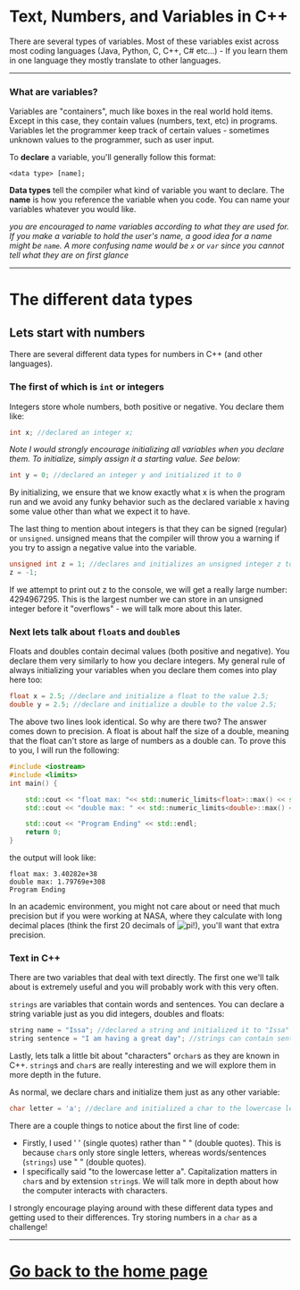 # Text, Numbers, and Variables in C++
There are several types of variables. 
Most of these variables exist across most coding languages
(Java, Python, C, C++, C# etc...) - If you learn them in one 
language they mostly translate to other languages.

---

### What are variables?
Variables are "containers", much like boxes in the real world hold items.
Except in this case, they contain values (numbers, text, etc) in programs.
Variables let the programmer keep track of certain values -
sometimes unknown values to the programmer, such as user input.

To **declare** a variable, you'll generally follow this format:

    <data type> [name];
**Data types** tell the compiler what kind of variable you want to
declare. The **name** is how you reference the variable when you code.
You can name your variables whatever you would like. 

*you are encouraged to name variables according to what they are used
for. If you make a variable to hold the user's name, a good idea for
a name might be `name`. A more confusing name would be `x` or `var` 
since you cannot tell what they are on first glance*

---

# The different data types

## Lets start with numbers

There are several different data types for numbers in C++ (and other languages).

### The first of which is `int` or integers

Integers store whole numbers, both positive or negative. You declare them like:

```c++
int x; //declared an integer x;
```

 *Note I would strongly encourage initializing all variables when you declare them.
To initialize, simply assign it a starting value. See below:* 

```c++
int y = 0; //declared an integer y and initialized it to 0
```

By initializing, we ensure that we know exactly what x is when the program run
and we avoid any funky behavior such as the declared variable x having some value
other than what we expect it to have.

The last thing to mention about integers is that they can be signed (regular)
or `unsigned`. unsigned means that the compiler will throw you a warning if you
try to assign a negative value into the variable.

```c++
unsigned int z = 1; //declares and initializes an unsigned integer z to 1.
z = -1; 

```

If we attempt to print out z to the console, we will get a really large number:
4294967295. This is the largest number we can store in an unsigned integer before
it "overflows" - we will talk more about this later.


### Next lets talk about `float`s and `double`s
Floats and doubles contain decimal values (both positive and negative). You declare
them very similarly to how you declare integers. My general rule of always initializing
your variables when you declare them comes into play here too:
```c++
float x = 2.5; //declare and initialize a float to the value 2.5;
double y = 2.5; //declare and initialize a double to the value 2.5;
```
The above two lines look identical. So why are there two? The answer comes down to
precision. A float is about half the size of a double, meaning that the float can't
store as large of numbers as a double can. To prove this to you, I will run the following:

```c++
#include <iostream>
#include <limits>
int main() {

    std::cout << "float max: "<< std::numeric_limits<float>::max() << std::endl;
    std::cout << "double max: " << std::numeric_limits<double>::max() << std::endl;

    std::cout << "Program Ending" << std::endl;
    return 0;
}
```

the output will look like:

```
float max: 3.40282e+38
double max: 1.79769e+308
Program Ending
```

In an academic environment, you might not care about or need that much precision
but if you were working at NASA, where they calculate with long decimal places
(think the first 20 decimals of ![pi](https://latex.codecogs.com/svg.image?\pi)!),
you'll want that extra precision.

### Text in C++

There are two variables that deal with text directly. The first one we'll talk
about is extremely useful and you will probably work with this very often.

`strings` are variables that contain words and sentences. You can declare a 
string variable just as you did integers, doubles and floats:

```c++
string name = "Issa"; //declared a string and initialized it to "Issa"
string sentence = "I am having a great day"; //strings can contain sentences
```

Lastly, lets talk a little bit about "characters" or`char`s as they are known in
C++. `string`s and `char`s are really interesting and we will explore them in more
depth in the future.

As normal, we declare chars and initialize them just as any other variable:

```c++
char letter = 'a'; //declare and initialized a char to the lowercase letter "a"
```

There are a couple things to notice about the first line of code:
- Firstly, I used ' ' (single quotes) rather than " " (double quotes). This is
because `char`s only store single letters, whereas words/sentences (`strings`)
use " " (double quotes).
- I specifically said "to the lowercase letter a". Capitalization matters in
`char`s and by extension `string`s. We will talk more in depth about how the
computer interacts with characters.

I strongly encourage playing around with these different data types and getting
used to their differences. Try storing numbers in a `char` as a challenge!

---

# [Go back to the home page](HomePage.md)
